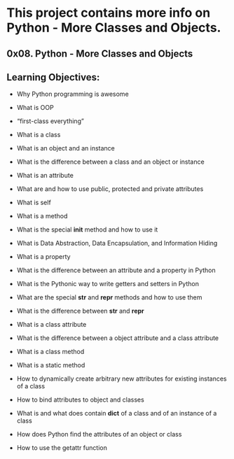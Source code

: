 # This project contains more info on Python - More Classes and Objects.

## 0x08. Python - More Classes and Objects

## Learning Objectives:

- Why Python programming is awesome

- What is OOP

- “first-class everything”

- What is a class

- What is an object and an instance

- What is the difference between a class and an object or instance

- What is an attribute

- What are and how to use public, protected and private attributes

- What is self

- What is a method

- What is the special __init__ method and how to use it

- What is Data Abstraction, Data Encapsulation, and Information Hiding

- What is a property

- What is the difference between an attribute and a property in Python

- What is the Pythonic way to write getters and setters in Python

- What are the special __str__ and __repr__ methods and how to use them

- What is the difference between __str__ and __repr__

- What is a class attribute

- What is the difference between a object attribute and a class attribute

- What is a class method

- What is a static method

- How to dynamically create arbitrary new attributes for existing instances of a class

- How to bind attributes to object and classes

- What is and what does contain __dict__ of a class and of an instance of a class

- How does Python find the attributes of an object or class

- How to use the getattr function
